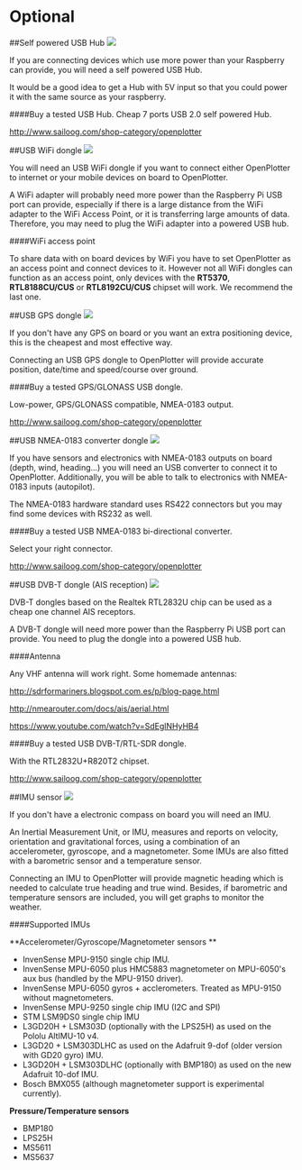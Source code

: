 # Optional
##Self powered USB Hub
![](hub.png)

If you are connecting devices which use more power than your Raspberry can provide, you will need a self powered USB Hub.

It would be a good idea to get a Hub with 5V input so that you could power it with the same source as your raspberry.

####Buy a tested USB Hub.
Cheap 7 ports USB 2.0 self powered Hub.

http://www.sailoog.com/shop-category/openplotter

##USB WiFi dongle
![](wifi.png)

You will need an USB WiFi dongle if you want to connect either OpenPlotter to internet or your mobile devices on board to OpenPlotter.

A WiFi adapter will probably need more power than the Raspberry Pi USB port can provide, especially if there is a large distance from the WiFi adapter to the WiFi Access Point, or it is transferring large amounts of data. Therefore, you may need to plug the WiFi adapter into a powered USB hub.

####WiFi access point

To share data with on board devices by WiFi you have to set OpenPlotter as an access point and connect devices to it. However not all WiFi dongles can function as an access point, only devices with the **RT5370**, **RTL8188CU/CUS**  or **RTL8192CU/CUS** chipset will work. We recommend the last one.

##USB GPS dongle
![](gps.png)

If you don't have any GPS on board or you want an extra positioning device, this is the cheapest and most effective way.

Connecting an USB GPS dongle to OpenPlotter will provide accurate position, date/time and speed/course over ground.

####Buy a tested GPS/GLONASS USB dongle.

Low-power, GPS/GLONASS compatible, NMEA-0183 output.

http://www.sailoog.com/shop-category/openplotter

##USB NMEA-0183 converter dongle
![](rs422.png)

If you have sensors and electronics with NMEA-0183 outputs on board (depth, wind, heading...) you will need an USB converter to connect it to OpenPlotter. Additionally, you will be able to talk to electronics with NMEA-0183 inputs (autopilot).

The NMEA-0183 hardware standard uses RS422 connectors but you may find some devices with RS232 as well. 

####Buy a tested USB NMEA-0183 bi-directional converter.

Select your right connector.

http://www.sailoog.com/shop-category/openplotter

##USB DVB-T dongle (AIS reception)
![](sdr.png)

DVB-T dongles based on the Realtek RTL2832U chip can be used as a cheap one channel AIS receptors.

A DVB-T dongle will need more power than the Raspberry Pi USB port can provide. You need to plug the dongle into a powered USB hub.

####Antenna

Any VHF antenna will work right. Some homemade antennas:

http://sdrformariners.blogspot.com.es/p/blog-page.html

http://nmearouter.com/docs/ais/aerial.html

https://www.youtube.com/watch?v=SdEglNHyHB4

####Buy a tested USB DVB-T/RTL-SDR dongle.

With the RTL2832U+R820T2 chipset.

http://www.sailoog.com/shop-category/openplotter

##IMU sensor
![](imu.png)

If you don't have a electronic compass on board you will need an IMU.

An Inertial Measurement Unit, or IMU, measures and reports on velocity, orientation and gravitational forces, using a combination of an accelerometer, gyroscope, and a magnetometer. Some IMUs are also fitted with a barometric sensor and a temperature sensor.

Connecting an IMU to OpenPlotter will provide magnetic heading which is needed to calculate true heading and true wind. Besides, if barometric and temperature sensors are included, you will get graphs to monitor the weather.

####Supported IMUs

**Accelerometer/Gyroscope/Magnetometer sensors 
**
* InvenSense MPU-9150 single chip IMU.
* InvenSense MPU-6050 plus HMC5883 magnetometer on MPU-6050's aux bus (handled by the MPU-9150 driver).
* InvenSense MPU-6050 gyros + acclerometers. Treated as MPU-9150 without magnetometers.
* InvenSense MPU-9250 single chip IMU (I2C and SPI)
* STM LSM9DS0 single chip IMU
* L3GD20H + LSM303D (optionally with the LPS25H) as used on the Pololu AltIMU-10 v4.
* L3GD20 + LSM303DLHC as used on the Adafruit 9-dof (older version with GD20 gyro) IMU. 
* L3GD20H + LSM303DLHC (optionally with BMP180) as used on the new Adafruit 10-dof IMU.
* Bosch BMX055 (although magnetometer support is experimental currently).

**Pressure/Temperature sensors**
* BMP180
* LPS25H
* MS5611
* MS5637
